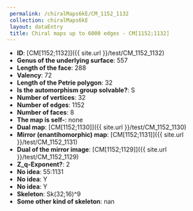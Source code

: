 ```yaml
--- 
 permalink: /chiralMaps6kE/CM_1152_1132 
 collection: chiralMaps6kE
 layout: dataEntry
 title: Chiral maps up to 6000 edges - CM[1152;1132]
---
```


- **ID**: [CM[1152;1132]]({{ site.url }}/test/CM_1152_1132)
- **Genus of the underlying surface**: 557
- **Length of the face**: 288
- **Valency**: 72
- **Length of the Petrie polygon**: 32
- **Is the automorphism group solvable?**: S
- **Number of vertices**: 32
- **Number of edges**: 1152
- **Number of faces**: 8
- **The map is self-**: none
- **Dual map**: [CM[1152;1130]]({{ site.url }}/test/CM_1152_1130)
- **Mirror (enantihomorphic) map**: [CM[1152;1131]]({{ site.url }}/test/CM_1152_1131)
- **Dual of the mirror image**: [CM[1152;1129]]({{ site.url }}/test/CM_1152_1129)
- **Z_q-Exponent?**: 2
- **No idea**:  55:1131
- **No idea**: Y
- **No idea**: Y
- **Skeleton**: Sk(32;16)^9
- **Some other kind of skeleton**: nan
